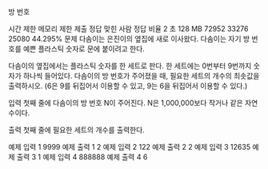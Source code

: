 방 번호

시간 제한	메모리 제한	제출	정답	맞힌 사람	정답 비율
2 초	128 MB	72952	33276	25080	44.295%
문제
다솜이는 은진이의 옆집에 새로 이사왔다. 다솜이는 자기 방 번호를 예쁜 플라스틱 숫자로 문에 붙이려고 한다.

다솜이의 옆집에서는 플라스틱 숫자를 한 세트로 판다. 한 세트에는 0번부터 9번까지 숫자가 하나씩 들어있다. 다솜이의 방 번호가 주어졌을 때, 필요한 세트의 개수의 최솟값을 출력하시오. (6은 9를 뒤집어서 이용할 수 있고, 9는 6을 뒤집어서 이용할 수 있다.)

입력
첫째 줄에 다솜이의 방 번호 N이 주어진다. N은 1,000,000보다 작거나 같은 자연수이다.

출력
첫째 줄에 필요한 세트의 개수를 출력한다.

예제 입력 1
9999
예제 출력 1
2
예제 입력 2
122
예제 출력 2
2
예제 입력 3
12635
예제 출력 3
1
예제 입력 4
888888
예제 출력 4
6
